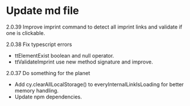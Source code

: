 # Update md file
2.0.39
Improve imprint command to detect all imprint links and validate if one is clickable.

2.0.38
Fix typescript errors

- ttElementExist boolean and null operator.
- ttValidateImprint use new method signature and improve.

2.0.37
Do something for the planet

- Add cy.clearAllLocalStorage() to everyInternalLinkIsLoading for better memory handling.
- Update npm dependencies.
